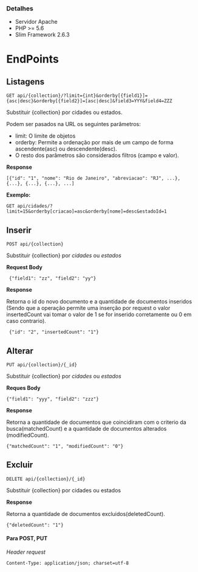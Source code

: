 ### Detalhes
* Servidor Apache
* PHP >= 5.6
* Slim Framework 2.6.3

# EndPoints

## Listagens
```
GET api/{collection}/?limit={int}&orderby[{field1}]={asc|desc}&orderby[{field2}]=[asc|desc]&field3=YYY&field4=ZZZ
```
Substituir {collection} por cidades ou estados.

Podem ser pasados na URL os seguintes parâmetros:
* limit: O limite de objetos
* orderby: Permite a ordenação por mais de um campo de forma ascendente(asc) ou descendente(desc).
* O resto dos parâmetros são considerados filtros (campo e valor).

**Response**
```
[{"id": "1", "nome": "Rio de Janeiro", "abreviacao": "RJ", ...}, {...}, {...}, {...}, ...]
```

**Exemplo:**

```
GET api/cidades/?limit=15&orderby[criacao]=asc&orderby[nome]=desc&estadoId=1
```

## Inserir
```
POST api/{collection}
```
Substituir {collection} por *cidades* ou *estados*

**Request Body**
```
 {"field1": "zz", "field2": "yy"}
```
**Response**

Retorna o id do novo documento e a quantidade de documentos inseridos (Sendo que a operação permite uma inserção por request o valor insertedCount vai tomar o valor de 1 se for inserido corretamente ou 0 em caso contrario).
```
 {"id": "2", "insertedCount": "1"}
```

## Alterar
```
PUT api/{collection}/{_id}
```

Substituir {collection} por *cidades* ou *estados*

**Reques Body**
```
{"field1": "yyy", "field2": "zzz"}
```
**Response**

Retorna a quantidade de documentos que coincidiram com o criterio da busca(matchedCount) e a quantidade de documentos alterados (modifiedCount).

```
{"matchedCount": "1", "modifiedCount": "0"}
```

## Excluir
```
DELETE api/{collection}/{_id}
```
Substituir {collection} por cidades ou estados

**Response**

Retorna a quantidade de documentos excluidos(deletedCount).

```
{"deletedCount": "1"}
```

#### Para POST, PUT

*Header request*
```
Content-Type: application/json; charset=utf-8
```
